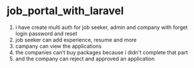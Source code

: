 # job_portal_with_laravel
1. i have create multi auth for job seeker, admin and company with forget login password and reset
2. job seeker can add experience, resume and more
3. campany can view the applications
4. the companies can't buy packages because i didn't complete that part
5. and the company can reject and approved an application
